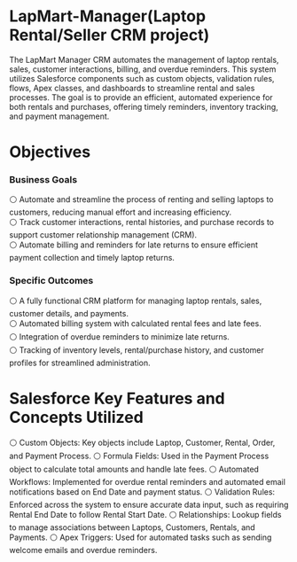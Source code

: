 # LapMart-Manager(Laptop Rental/Seller CRM project)
The LapMart Manager CRM automates the management of laptop rentals, sales, customer interactions, billing, and overdue reminders. This system utilizes Salesforce components such as custom objects, validation rules, flows, Apex classes, and dashboards to streamline rental and sales processes. The goal is to provide an efficient, automated experience for both rentals and purchases, offering timely reminders, inventory tracking, and payment management.
# Objectives
  ### Business Goals
⚪ Automate and streamline the process of renting and selling laptops to customers, reducing manual effort and increasing efficiency.<br>
⚪ Track customer interactions, rental histories, and purchase records to support customer relationship management (CRM).<br>
⚪ Automate billing and reminders for late returns to ensure efficient payment collection and timely laptop returns.<br>
### Specific Outcomes
⚪ A fully functional CRM platform for managing laptop rentals, sales, customer details, and payments.<br>
⚪ Automated billing system with calculated rental fees and late fees.<br>
⚪ Integration of overdue reminders to minimize late returns.<br>
⚪ Tracking of inventory levels, rental/purchase history, and customer profiles for streamlined administration.<br>
# Salesforce Key Features and Concepts Utilized
⚪ Custom Objects: Key objects include Laptop, Customer, Rental, Order, and Payment Process.
⚪ Formula Fields: Used in the Payment Process object to calculate total amounts and handle late fees.
⚪ Automated Workflows: Implemented for overdue rental reminders and automated email notifications based on End Date and payment status.
⚪ Validation Rules: Enforced across the system to ensure accurate data input, such as requiring Rental End Date to follow Rental Start Date.
⚪ Relationships: Lookup fields to manage associations between Laptops, Customers, Rentals, and Payments.
⚪ Apex Triggers: Used for automated tasks such as sending welcome emails and overdue reminders.
